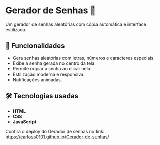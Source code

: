# Gerador de Senhas 🔐

Um gerador de senhas aleatórias com cópia automática e interface estilizada.

## 🚀 Funcionalidades

- Gera senhas aleatórias com letras, números e caracteres especiais.
- Exibe a senha gerada no centro da tela.
- Permite copiar a senha ao clicar nela.
- Estilização moderna e responsiva.
- Notificações animadas.
  
## 🛠️ Tecnologias usadas  

- **HTML**
- **CSS**
- **JavaScript**

Confira o deploy do Gerador de senhas no link: https://carloss0101.github.io/Gerador-de-senhas/

